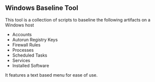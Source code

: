 ## Windows Baseline Tool ##  
This tool is a collection of scripts to baseline the following artifacts on a Windows host
- Accounts
- Autorun Registry Keys
- Firewall Rules
- Processes
- Scheduled Tasks
- Services
- Installed Software  

It features a text based menu for ease of use.